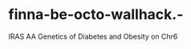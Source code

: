 finna-be-octo-wallhack.-
========================

IRAS AA Genetics of Diabetes and Obesity on Chr6
